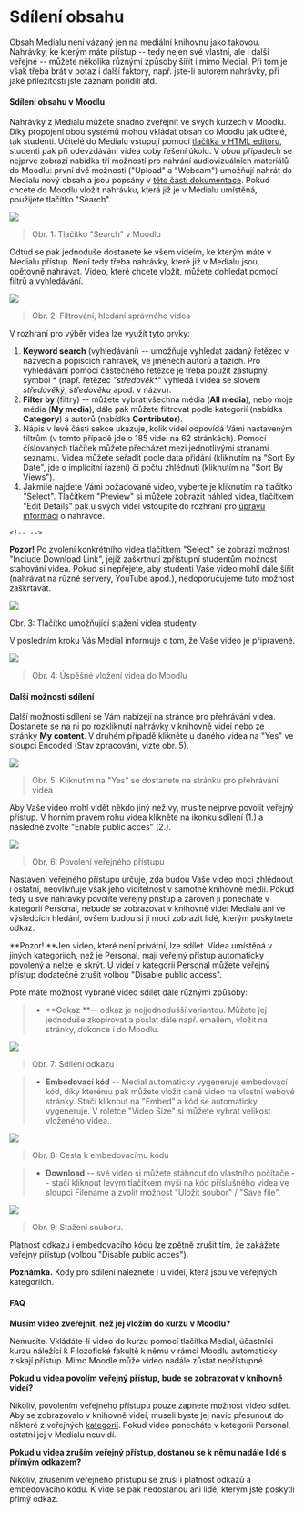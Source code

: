 Sdílení obsahu
==============







Obsah Medialu není vázaný jen na mediální knihovnu jako takovou.
Nahrávky, ke kterým máte přístup -- tedy nejen své vlastní, ale i další
veřejné -- můžete několika různými způsoby šířit i mimo Medial. Při tom
je však třeba brát v potaz i další faktory, např. jste-li autorem
nahrávky, při jaké příležitosti jste záznam pořídili atd. 

#### Sdílení obsahu v Moodlu

Nahrávky z Medialu můžete snadno zveřejnit ve svých kurzech v Moodlu.
Díky propojení obou systémů mohou vkládat obsah do Moodlu jak učitelé,
tak studenti. Učitelé do Medialu vstupují pomocí [tlačítka v HTML
editoru](/home/propojeni-s-moodlem#TOC-P-stup-do-Medialu), studenti pak
při odevzdávání videa coby řešení úkolu. V obou případech se nejprve
zobrazí nabídka tří možností pro nahrání audiovizuálních materiálů do
Moodlu: první dvě možnosti ("Upload" a "Webcam") umožňují nahrát do
Medialu nový obsah a jsou popsány v [této části
dokumentace](/home/jak-vkladat-obsah-prostrednictvim-moodlu). Pokud
chcete do Moodlu vložit nahrávku, která již je v Medialu umístěná,
použijete tlačítko "Search".

![](home/jak-muazu-sva-videa-sirit/A%201.png)



> Obr. 1: Tlačítko "Search" v Moodlu
> 

Odtud se pak jednoduše dostanete ke všem videím, ke kterým máte v
Medialu přístup. Není tedy třeba nahrávky, které již v Medialu jsou,
opětovně nahrávat. Video, které chcete vložit, můžete dohledat pomocí
filtrů a vyhledávání.

![](home/jak-muazu-sva-videa-sirit/search_03q.png)

> Obr. 2: Filtrování, hledání správného videa



V rozhraní pro výběr videa lze využít tyto prvky:

1.  **Keyword search** (vyhledávání) -- umožňuje vyhledat zadaný řetězec
    v názvech a popiscích nahrávek, ve jménech autorů a tazích. Pro
    vyhledávání pomocí částečného řetězce je třeba použít zástupný
    symbol * (např. řetězec "*středověk**" vyhledá i videa se slovem
    *středověký*, *středověku* apod. v názvu).
2.  **Filter by** (filtry) -- můžete vybrat všechna média (**All
    media**), nebo moje média (**My media**), dále pak můžete filtrovat
    podle kategorií (nabídka **Category**) a autorů (nabídka
    **Contributor**). 
3.  Nápis v levé části sekce ukazuje, kolik videí odpovídá Vámi
    nastaveným filtrům (v tomto případě jde o 185 videí na 62
    stránkách). Pomocí číslovaných tlačítek můžete přecházet mezi
    jednotlivými stranami seznamu. Videa můžete seřadit podle data
    přidání (kliknutím na "Sort By Date", jde o implicitní řazení) či
    počtu zhlédnutí (kliknutím na "Sort By Views").
4.  Jakmile najdete Vámi požadované video, vyberte je kliknutím na
    tlačítko "Select". Tlačítkem "Preview" si můžete zobrazit náhled
    videa, tlačítkem "Edit Details" pak u svých videí vstoupíte do
    rozhraní pro [úpravu
    informací](/home/jak-muazu-dodatecne-upravit-metadata#TOC-Editace-metadat)
    o nahrávce.

```
<!-- -->
```

**Pozor!** Po zvolení konkrétního videa tlačítkem "Select" se zobrazí
možnost "Include Download Link", jejíž zaškrtnutí zpřístupní studentům
možnost stahování videa. Pokud si nepřejete, aby studenti Vaše video
mohli dále šířit (nahrávat na různé servery, YouTube apod.),
nedoporučujeme tuto možnost zaškrtávat.

![](home/jak-muazu-sva-videa-sirit/A%203%20druh%C3%A1%20verze.png)

Obr. 3: Tlačítko umožňující stažení videa studenty



V posledním kroku Vás Medial informuje o tom, že Vaše video je
připravené.

![](home/jak-muazu-sva-videa-sirit/A%204.png)



> Obr. 4: Úspěšné vložení videa do Moodlu
> 

#### Další možnosti sdílení

Další možnosti sdílení se Vám nabízejí na stránce pro přehrávání videa.
Dostanete se na ni po rozkliknutí nahrávky v knihovně videí nebo ze
stránky **My content**. V druhém případě klikněte u daného videa na
"Yes" ve sloupci Encoded (Stav zpracování, vizte obr. 5). 

![](home/jak-muazu-sva-videa-sirit/encoded.png)

> Obr. 5: Kliknutím na "Yes" se dostanete na stránku pro přehrávání
> videa
>
> 

Aby Vaše video mohl vidět někdo jiný než vy, musíte nejprve povolit
veřejný přístup. V horním pravém rohu videa klikněte na ikonku sdílení
(1.) a následně zvolte "Enable public acces" (2.). 

![](home/jak-muazu-sva-videa-sirit/sovi_zpev1.png)

> Obr. 6: Povolení veřejného přístupu

> 

Nastavení veřejného přístupu určuje, zda budou Vaše video moci zhlédnout
i ostatní, neovlivňuje však jeho viditelnost v samotné knihovně médií.
Pokud tedy u své nahrávky povolíte veřejný přístup a zároveň ji
ponecháte v kategorii Personal, nebude se zobrazovat v knihovně videí
Medialu ani ve výsledcích hledání, ovšem budou si ji moci zobrazit lidé,
kterým poskytnete odkaz.

**Pozor! **Jen video, které není privátní, lze sdílet. Videa umístěná v
jiných kategoriích, než je Personal, mají veřejný přístup automaticky
povolený a nelze je skrýt. U videí v kategorii Personal můžete veřejný
přístup dodatečně zrušit volbou "Disable public access".

Poté máte možnost vybrané video sdílet dále různými způsoby:

> -   **Odkaz **-- odkaz je nejjednodušší variantou. Můžete jej
>     jednoduše zkopírovat a poslat dále např. emailem, vložit na
>     stránky, dokonce i do Moodlu. 

![](home/jak-muazu-sva-videa-sirit/sovi_zpev2.png)

> Obr. 7: Sdílení odkazu
> 

> -   **Embedovací kód** -- Medial automaticky vygeneruje embedovací
>     kód, díky kterému pak můžete vložit dané video na vlastní webové
>     stránky. Stačí kliknout na "Embed" a kód se automaticky
>     vygeneruje. V roletce "Video Size" si můžete vybrat velikost
>     vloženého videa..

![](home/jak-muazu-sva-videa-sirit/sovi_zpev3.png)

> Obr. 8: Cesta k embedovacímu kódu

> -   **Download** -- své video si můžete stáhnout do vlastního počítače
>     -- stačí kliknout levým tlačítkem myši na kód příslušného videa ve
>     sloupci Filename a zvolit možnost "Uložit soubor" / "Save
>     file".

[](/home/jak-muazu-sva-videa-sirit/sovi_zpev4.png?attredirects=0)

[](/home/jak-muazu-sva-videa-sirit/sovi_zpev4.png?attredirects=0)![](home/jak-muazu-sva-videa-sirit/B%205.png)

> 
>
> Obr. 9: Stažení souboru.



Platnost odkazu i embedovacího kódu lze zpětně zrušit tím, že zakážete
veřejný přístup (volbou "Disable public acces").

**Poznámka.** Kódy pro sdílení naleznete i u videí, která jsou ve
veřejných kategoriích.

#### FAQ

**Musím video zveřejnit, než jej vložím do kurzu v Moodlu?**

Nemusíte. Vkládáte-li video do kurzu pomocí tlačítka Medial, účastníci
kurzu náležící k Filozofické fakultě k němu v rámci Moodlu automaticky
získají přístup. Mimo Moodle může video nadále zůstat nepřístupné.


**Pokud u videa povolím veřejný přístup, bude se zobrazovat v knihovně
videí?**

Nikoliv, povolením veřejného přístupu pouze zapnete možnost video
sdílet. Aby se zobrazovalo v knihovně videí, museli byste jej navíc
přesunout do některé z veřejných
[kategorií](/home/jak-je-obsah-v-medialu-organizovan#TOC-Kategorie-vide-).
Pokud video ponecháte v kategorii Personal, ostatní jej v Medialu
neuvidí.


**Pokud u videa zruším veřejný přístup, dostanou se k němu nadále lidé s
přímým odkazem?**

Nikoliv, zrušením veřejného přístupu se zruší i platnost odkazů a
embedovacího kódu. K vide se pak nedostanou ani lidé, kterým jste
poskytli přímý odkaz.
